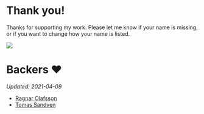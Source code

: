Thank you!
============

Thanks for supporting my work. Please let me know if your name is missing, or
if you want to change how your name is listed.

<img src="https://camo.githubusercontent.com/17ecee213772140f80e8a62f098abb9d20599d578382522065ca66dceba3b182/68747470733a2f2f6769746875622e6769746875626173736574732e636f6d2f696d616765732f6d6f64756c65732f736974652f73706f6e736f72732f706978656c2d6d6f6e612d68656172742e676966">

Backers :heart:
===============

*Updated: 2021-04-09*


- [Ragnar Olafsson](https://github.com/roo1989)
- [Tomas Sandven](https://github.com/Hubro)

